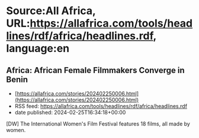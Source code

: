 # Source:All Africa, URL:https://allafrica.com/tools/headlines/rdf/africa/headlines.rdf, language:en

## Africa: African Female Filmmakers Converge in Benin
 - [https://allafrica.com/stories/202402250006.html](https://allafrica.com/stories/202402250006.html)
 - RSS feed: https://allafrica.com/tools/headlines/rdf/africa/headlines.rdf
 - date published: 2024-02-25T16:34:18+00:00

[DW] The International Women's Film Festival features 18 films, all made by women.

